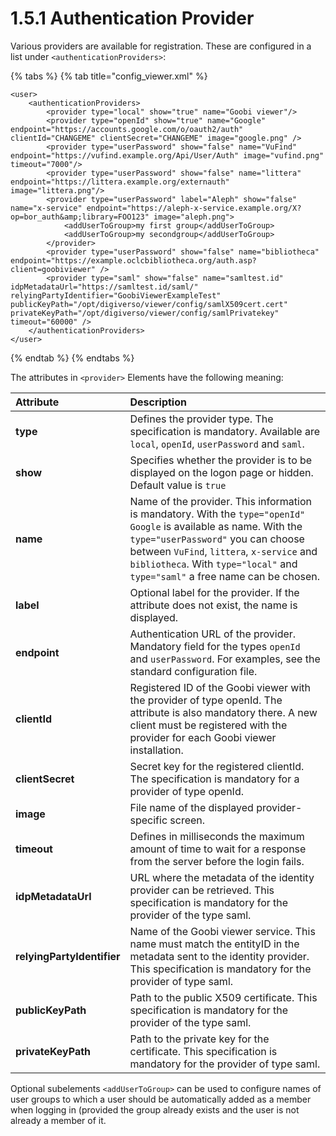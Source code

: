 # 1.5.1 Authentication Provider

Various providers are available for registration. These are configured in a list under `<authenticationProviders>`:

{% tabs %}
{% tab title="config\_viewer.xml" %}
```markup
<user>
    <authenticationProviders>
        <provider type="local" show="true" name="Goobi viewer"/>
        <provider type="openId" show="true" name="Google" endpoint="https://accounts.google.com/o/oauth2/auth" clientId="CHANGEME" clientSecret="CHANGEME" image="google.png" />
        <provider type="userPassword" show="false" name="VuFind" endpoint="https://vufind.example.org/Api/User/Auth" image="vufind.png" timeout="7000"/>
        <provider type="userPassword" show="false" name="littera" endpoint="https://littera.example.org/externauth" image="littera.png"/>
        <provider type="userPassword" label="Aleph" show="false" name="x-service" endpoint="https://aleph-x-service.example.org/X?op=bor_auth&amp;library=FOO123" image="aleph.png">
            <addUserToGroup>my first group</addUserToGroup>
            <addUserToGroup>my secondgroup</addUserToGroup>
        </provider>
        <provider type="userPassword" show="false" name="bibliotheca" endpoint="https://example.oclcbibliotheca.org/auth.asp?client=goobiviewer" />
        <provider type="saml" show="false" name="samltest.id" idpMetadataUrl="https://samltest.id/saml/" relyingPartyIdentifier="GoobiViewerExampleTest" publicKeyPath="/opt/digiverso/viewer/config/samlX509cert.cert" privateKeyPath="/opt/digiverso/viewer/config/samlPrivatekey" timeout="60000" />
    </authenticationProviders>
</user>
```
{% endtab %}
{% endtabs %}

The attributes in `<provider>` Elements have the following meaning:

| Attribute | Description |
| :--- | :--- |
| **type** | Defines the provider type. The specification is mandatory. Available are `local`, `openId`, `userPassword` and `saml`. |
| **show** | Specifies whether the provider is to be displayed on the logon page or hidden. Default value is `true` |
| **name** | Name of the provider. This information is mandatory. With the `type="openId" Google` is available as name. With the `type="userPassword"` you can choose between `VuFind`, `littera`, `x-service` and `bibliotheca`. With `type="local"` and `type="saml"` a free name can be chosen. |
| **label** | Optional label for the provider. If the attribute does not exist, the name is displayed. |
| **endpoint** | Authentication URL of the provider. Mandatory field for the types `openId` and `userPassword`. For examples, see the standard configuration file. |
| **clientId** | Registered ID of the Goobi viewer with the provider of type openId. The attribute is also mandatory there. A new client must be registered with the provider for each Goobi viewer installation. |
| **clientSecret** | Secret key for the registered clientId. The specification is mandatory for a provider of type openId. |
| **image** | File name of the displayed provider-specific screen. |
| **timeout** | Defines in milliseconds the maximum amount of time to wait for a response from the server before the login fails. |
| **idpMetadataUrl** | URL where the metadata of the identity provider can be retrieved. This specification is mandatory for the provider of the type saml. |
| **relyingPartyIdentifier** | Name of the Goobi viewer service. This name must match the entityID in the metadata sent to the identity provider. This specification is mandatory for the provider of type saml. |
| **publicKeyPath** | Path to the public X509 certificate. This specification is mandatory for the provider of the type saml. |
| **privateKeyPath** | Path to the private key for the certificate. This specification is mandatory for the provider of type saml. |

Optional subelements `<addUserToGroup>` can be used to configure names of user groups to which a user should be automatically added as a member when logging in \(provided the group already exists and the user is not already a member of it.

